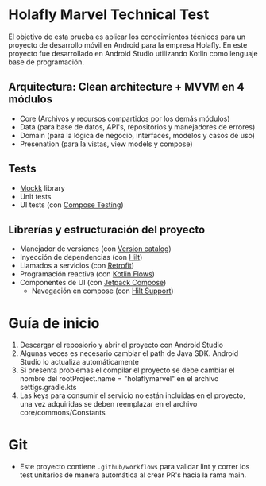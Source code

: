 # Holafly Marvel Technical Test

El objetivo de esta prueba es aplicar los conocimientos técnicos para un proyecto de desarrollo móvil en Android para la empresa Holafly. En este proyecto fue desarrollado en Android Studio utilizando Kotlin como lenguaje base de programación.

## Arquitectura: Clean architecture + MVVM en 4 módulos
- Core (Archivos y recursos compartidos por los demás módulos)
- Data (para base de datos, API's, repositorios y manejadores de errores)
- Domain (para la lógica de negocio, interfaces, modelos y casos de uso)
- Presenation (para la vistas, view models y compose)

## Tests
- [Mockk](https://mockk.io/) library 
- Unit tests
- UI tests (con [Compose Testing](https://developer.android.com/jetpack/compose/testing))
    
## Librerías y estructuración del proyecto
- Manejador de versiones (con [Version catalog](https://developer.android.com/build/migrate-to-catalogs))
- Inyección de dependencias (con [Hilt](http://google.github.io/hilt/))
- Llamados a servicios (con [Retrofit](https://square.github.io/retrofit/))
- Programación reactiva (con [Kotlin Flows](https://kotlinlang.org/docs/reference/coroutines/flow.html))
- Componentes de UI (con [Jetpack Compose](https://developer.android.com/jetpack/compose))
  - Navegación en compose (con [Hilt Support](https://developer.android.com/jetpack/compose/libraries#hilt-navigation))

# Guía de inicio

1. Descargar el reposiorio y abrir el proyecto con Android Studio
2. Algunas veces es necesario cambiar el path de Java SDK. Android Studio lo actualiza automáticamente
3. Si presenta problemas el compilar el proyecto se debe cambiar el nombre del rootProject.name = "holaflymarvel" en el archivo settigs.gradle.kts
4. Las keys para consumir el servicio no están incluidas en el proyecto, una vez adquiridas se deben reemplazar en el archivo core/commons/Constants


# Git
- Este proyecto contiene `.github/workflows` para validar lint y correr los test unitarios de manera automática al crear PR's hacia la rama main.